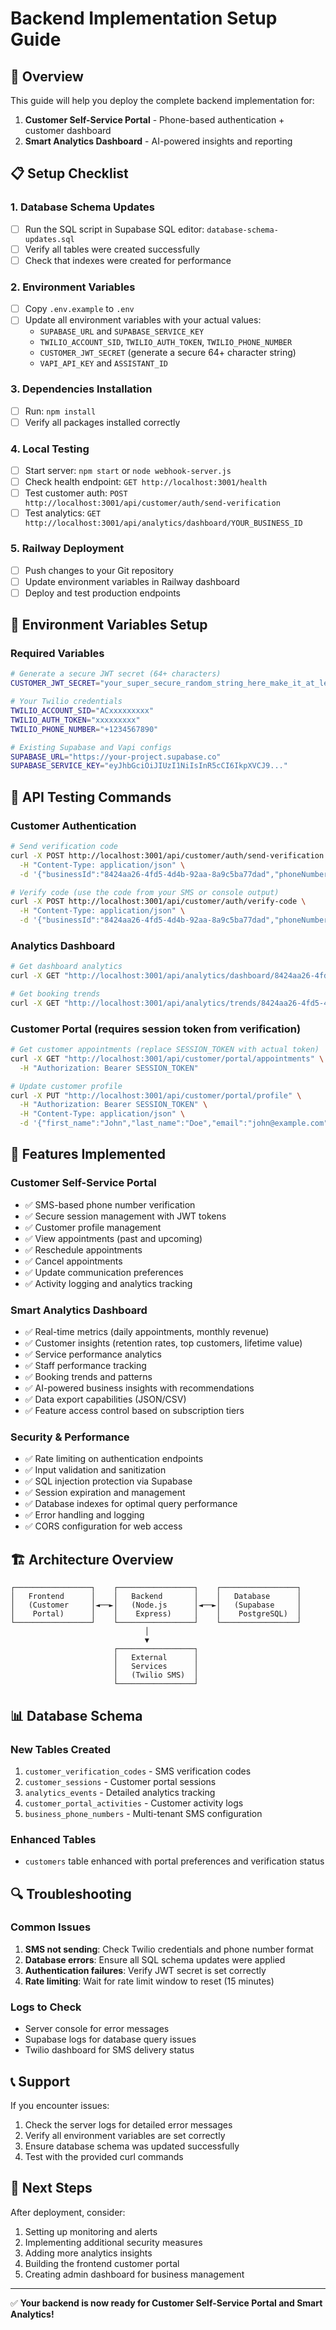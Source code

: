 # Backend Implementation Setup Guide

## 🎯 Overview
This guide will help you deploy the complete backend implementation for:
1. **Customer Self-Service Portal** - Phone-based authentication + customer dashboard
2. **Smart Analytics Dashboard** - AI-powered insights and reporting

## 📋 Setup Checklist

### 1. Database Schema Updates
- [ ] Run the SQL script in Supabase SQL editor: `database-schema-updates.sql`
- [ ] Verify all tables were created successfully
- [ ] Check that indexes were created for performance

### 2. Environment Variables
- [ ] Copy `.env.example` to `.env`
- [ ] Update all environment variables with your actual values:
  - `SUPABASE_URL` and `SUPABASE_SERVICE_KEY`
  - `TWILIO_ACCOUNT_SID`, `TWILIO_AUTH_TOKEN`, `TWILIO_PHONE_NUMBER`
  - `CUSTOMER_JWT_SECRET` (generate a secure 64+ character string)
  - `VAPI_API_KEY` and `ASSISTANT_ID`

### 3. Dependencies Installation
- [ ] Run: `npm install`
- [ ] Verify all packages installed correctly

### 4. Local Testing
- [ ] Start server: `npm start` or `node webhook-server.js`
- [ ] Check health endpoint: `GET http://localhost:3001/health`
- [ ] Test customer auth: `POST http://localhost:3001/api/customer/auth/send-verification`
- [ ] Test analytics: `GET http://localhost:3001/api/analytics/dashboard/YOUR_BUSINESS_ID`

### 5. Railway Deployment
- [ ] Push changes to your Git repository
- [ ] Update environment variables in Railway dashboard
- [ ] Deploy and test production endpoints

## 🔑 Environment Variables Setup

### Required Variables
```bash
# Generate a secure JWT secret (64+ characters)
CUSTOMER_JWT_SECRET="your_super_secure_random_string_here_make_it_at_least_64_characters_long"

# Your Twilio credentials
TWILIO_ACCOUNT_SID="ACxxxxxxxxx"
TWILIO_AUTH_TOKEN="xxxxxxxxx"
TWILIO_PHONE_NUMBER="+1234567890"

# Existing Supabase and Vapi configs
SUPABASE_URL="https://your-project.supabase.co"
SUPABASE_SERVICE_KEY="eyJhbGciOiJIUzI1NiIsInR5cCI6IkpXVCJ9..."
```

## 🧪 API Testing Commands

### Customer Authentication
```bash
# Send verification code
curl -X POST http://localhost:3001/api/customer/auth/send-verification \
  -H "Content-Type: application/json" \
  -d '{"businessId":"8424aa26-4fd5-4d4b-92aa-8a9c5ba77dad","phoneNumber":"5551234567"}'

# Verify code (use the code from your SMS or console output)
curl -X POST http://localhost:3001/api/customer/auth/verify-code \
  -H "Content-Type: application/json" \
  -d '{"businessId":"8424aa26-4fd5-4d4b-92aa-8a9c5ba77dad","phoneNumber":"5551234567","code":"123456"}'
```

### Analytics Dashboard
```bash
# Get dashboard analytics
curl -X GET "http://localhost:3001/api/analytics/dashboard/8424aa26-4fd5-4d4b-92aa-8a9c5ba77dad?dateRange=month"

# Get booking trends
curl -X GET "http://localhost:3001/api/analytics/trends/8424aa26-4fd5-4d4b-92aa-8a9c5ba77dad?days=30"
```

### Customer Portal (requires session token from verification)
```bash
# Get customer appointments (replace SESSION_TOKEN with actual token)
curl -X GET "http://localhost:3001/api/customer/portal/appointments" \
  -H "Authorization: Bearer SESSION_TOKEN"

# Update customer profile
curl -X PUT "http://localhost:3001/api/customer/portal/profile" \
  -H "Authorization: Bearer SESSION_TOKEN" \
  -H "Content-Type: application/json" \
  -d '{"first_name":"John","last_name":"Doe","email":"john@example.com"}'
```

## 🚀 Features Implemented

### Customer Self-Service Portal
- ✅ SMS-based phone number verification
- ✅ Secure session management with JWT tokens
- ✅ Customer profile management
- ✅ View appointments (past and upcoming)
- ✅ Reschedule appointments
- ✅ Cancel appointments
- ✅ Update communication preferences
- ✅ Activity logging and analytics tracking

### Smart Analytics Dashboard
- ✅ Real-time metrics (daily appointments, monthly revenue)
- ✅ Customer insights (retention rates, top customers, lifetime value)
- ✅ Service performance analytics
- ✅ Staff performance tracking
- ✅ Booking trends and patterns
- ✅ AI-powered business insights with recommendations
- ✅ Data export capabilities (JSON/CSV)
- ✅ Feature access control based on subscription tiers

### Security & Performance
- ✅ Rate limiting on authentication endpoints
- ✅ Input validation and sanitization
- ✅ SQL injection protection via Supabase
- ✅ Session expiration and management
- ✅ Database indexes for optimal query performance
- ✅ Error handling and logging
- ✅ CORS configuration for web access

## 🏗️ Architecture Overview

```
┌─────────────────┐    ┌─────────────────┐    ┌─────────────────┐
│   Frontend      │    │   Backend       │    │   Database      │
│   (Customer     │◄──►│   (Node.js      │◄──►│   (Supabase     │
│    Portal)      │    │    Express)     │    │    PostgreSQL)  │
└─────────────────┘    └─────────────────┘    └─────────────────┘
                              │
                              ▼
                       ┌─────────────────┐
                       │   External      │
                       │   Services      │
                       │   (Twilio SMS)  │
                       └─────────────────┘
```

## 📊 Database Schema

### New Tables Created
1. `customer_verification_codes` - SMS verification codes
2. `customer_sessions` - Customer portal sessions
3. `analytics_events` - Detailed analytics tracking
4. `customer_portal_activities` - Customer activity logs
5. `business_phone_numbers` - Multi-tenant SMS configuration

### Enhanced Tables
- `customers` table enhanced with portal preferences and verification status

## 🔍 Troubleshooting

### Common Issues
1. **SMS not sending**: Check Twilio credentials and phone number format
2. **Database errors**: Ensure all SQL schema updates were applied
3. **Authentication failures**: Verify JWT secret is set correctly
4. **Rate limiting**: Wait for rate limit window to reset (15 minutes)

### Logs to Check
- Server console for error messages
- Supabase logs for database query issues
- Twilio dashboard for SMS delivery status

## 📞 Support

If you encounter issues:
1. Check the server logs for detailed error messages
2. Verify all environment variables are set correctly
3. Ensure database schema was updated successfully
4. Test with the provided curl commands

## 🔄 Next Steps

After deployment, consider:
1. Setting up monitoring and alerts
2. Implementing additional security measures
3. Adding more analytics insights
4. Building the frontend customer portal
5. Creating admin dashboard for business management

---

✅ **Your backend is now ready for Customer Self-Service Portal and Smart Analytics!**